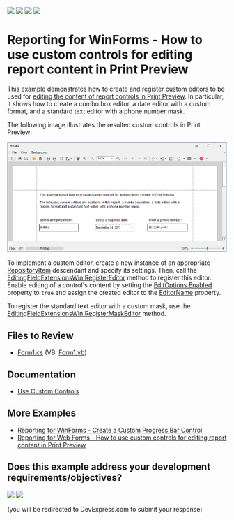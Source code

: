 <!-- default badges list -->
![](https://img.shields.io/endpoint?url=https://codecentral.devexpress.com/api/v1/VersionRange/128603877/23.1.2%2B)
[![](https://img.shields.io/badge/Open_in_DevExpress_Support_Center-FF7200?style=flat-square&logo=DevExpress&logoColor=white)](https://supportcenter.devexpress.com/ticket/details/T453603)
[![](https://img.shields.io/badge/📖_How_to_use_DevExpress_Examples-e9f6fc?style=flat-square)](https://docs.devexpress.com/GeneralInformation/403183)
[![](https://img.shields.io/badge/💬_Leave_Feedback-feecdd?style=flat-square)](#does-this-example-address-your-development-requirementsobjectives)
<!-- default badges end -->

# Reporting for WinForms - How to use custom controls for editing report content in Print Preview

This example demonstrates how to create and register custom editors to be used for [editing the content of report controls in Print Preview](https://docs.devexpress.com/XtraReports/117343/detailed-guide-to-devexpress-reporting/provide-interactivity/edit-content-in-print-preview). In particular, it shows how to create a combo box editor, a date editor with a custom format, and a standard text editor with a phone number mask.
  
The following image illustrates the resulted custom controls in Print Preview: 
  
![](media/c60456ff-c06c-11e6-80bf-00155d62480c.png)  
  
To implement a custom editor, create a new instance of an appropriate [RepositoryItem](https://docs.devexpress.com/WindowsForms/DevExpress.XtraEditors.Repository.RepositoryItem) descendant and specify its settings. Then, call the [EditingFieldExtensionsWin.RegisterEditor](https://docs.devexpress.com/WindowsForms/DevExpress.XtraPrinting.Preview.EditingFieldExtensionsWin.RegisterEditor(System.String-System.String-System.String-DevExpress.XtraEditors.Repository.RepositoryItem)) method to register this editor. Enable editing of a control's content by setting the [EditOptions.Enabled](https://docs.devexpress.com/XtraReports/DevExpress.XtraReports.UI.EditOptions.Enabled) property to `true` and assign the created editor to the [EditorName](https://docs.devexpress.com/XtraReports/DevExpress.XtraReports.UI.TextEditOptions.EditorName) property. 
  
To register the standard text editor with a custom mask, use the [EditingFieldExtensionsWin.RegisterMaskEditor](https://docs.devexpress.com/WindowsForms/DevExpress.XtraPrinting.Preview.EditingFieldExtensionsWin.RegisterMaskEditor(System.String-System.String-System.String-DevExpress.XtraEditors.Mask.MaskType-System.String)) method.

## Files to Review

* [Form1.cs](./CS/RegisterCustomFieldEditor/Form1.cs) (VB: [Form1.vb](./VB/RegisterCustomFieldEditor/Form1.vb))

## Documentation

* [Use Custom Controls](https://docs.devexpress.com/XtraReports/2607/detailed-guide-to-devexpress-reporting/use-report-controls/use-custom-controls)

## More Examples

- [Reporting for WinForms - Create a Custom Progress Bar Control](https://github.com/DevExpress-Examples/reporting-winforms-custom-progress-bar-control)
- [Reporting for Web Forms - How to use custom controls for editing report content in Print Preview](https://github.com/DevExpress-Examples/reporting-web-forms-custom-controls-for-editing-report-content-in-print-preview/)
<!-- feedback -->
## Does this example address your development requirements/objectives?

[<img src="https://www.devexpress.com/support/examples/i/yes-button.svg"/>](https://www.devexpress.com/support/examples/survey.xml?utm_source=github&utm_campaign=reporting-winforms-custom-controls-for-editing-report-content-in-print-preview&~~~was_helpful=yes) [<img src="https://www.devexpress.com/support/examples/i/no-button.svg"/>](https://www.devexpress.com/support/examples/survey.xml?utm_source=github&utm_campaign=reporting-winforms-custom-controls-for-editing-report-content-in-print-preview&~~~was_helpful=no)

(you will be redirected to DevExpress.com to submit your response)
<!-- feedback end -->
